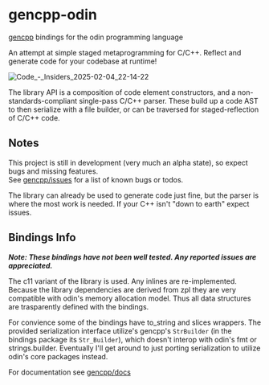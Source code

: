# gencpp-odin

[gencpp](https://github.com/Ed94/gencpp) bindings for the odin programming language

An attempt at simple staged metaprogramming for C/C++. Reflect and generate code for your codebase at runtime!

![Code_-_Insiders_2025-02-04_22-14-22](https://github.com/user-attachments/assets/65e1f26e-92ac-4aaa-927b-9753bf7b5fcb)

The library API is a composition of code element constructors, and a non-standards-compliant single-pass C/C++ parser. These build up a code AST to then serialize with a file builder, or can be traversed for staged-reflection of C/C++ code.

## Notes

This project is still in development (very much an alpha state), so expect bugs and missing features.  
See [gencpp/issues](https://github.com/Ed94/gencpp/issues) for a list of known bugs or todos.

The library can already be used to generate code just fine, but the parser is where the most work is needed. If your C++ isn't "down to earth" expect issues.

## Bindings Info

***Note: These bindings have not been well tested. Any reported issues are appreciated.***

The c11 variant of the library is used. Any inlines are re-implemented. Because the library dependencies are derived from zpl they are very compatible with odin's memory allocation model. Thus all data structures are trasparently defined with the bindings.

For convience some of the bindings have to_string and slices wrappers. The provided serialization interface utilize's gencpp's `StrBuilder` (in the bindings package its `Str_Builder`), which doesn't interop with odin's fmt or strings.builder. Eventually I'll get around to just porting serialization to utilize odin's core packages instead.

For documentation see [gencpp/docs](https://github.com/Ed94/gencpp/blob/main/Readme.md)
